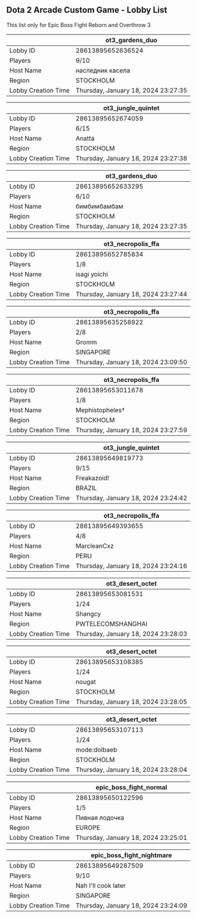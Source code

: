 ## Dota 2 Arcade Custom Game - Lobby List

This list only for Epic Boss Fight Reborn and Overthrow 3

|  | ot3_gardens_duo |
| ------ | ------ |
| Lobby ID | 28613895652636524 |
| Players | 9/10 |
| Host Name | наследник касела |
| Region | STOCKHOLM |
| Lobby Creation Time | Thursday, January 18, 2024 23:27:35 |


|  | ot3_jungle_quintet |
| ------ | ------ |
| Lobby ID | 28613895652674059 |
| Players | 6/15 |
| Host Name | Anatta |
| Region | STOCKHOLM |
| Lobby Creation Time | Thursday, January 18, 2024 23:27:38 |


|  | ot3_gardens_duo |
| ------ | ------ |
| Lobby ID | 28613895652633295 |
| Players | 6/10 |
| Host Name | бимбимбамбам |
| Region | STOCKHOLM |
| Lobby Creation Time | Thursday, January 18, 2024 23:27:35 |


|  | ot3_necropolis_ffa |
| ------ | ------ |
| Lobby ID | 28613895652785834 |
| Players | 1/8 |
| Host Name | isagi yoichi |
| Region | STOCKHOLM |
| Lobby Creation Time | Thursday, January 18, 2024 23:27:44 |


|  | ot3_necropolis_ffa |
| ------ | ------ |
| Lobby ID | 28613895635258922 |
| Players | 2/8 |
| Host Name | Gromm |
| Region | SINGAPORE |
| Lobby Creation Time | Thursday, January 18, 2024 23:09:50 |


|  | ot3_necropolis_ffa |
| ------ | ------ |
| Lobby ID | 28613895653011678 |
| Players | 1/8 |
| Host Name | Mephistopheles† |
| Region | STOCKHOLM |
| Lobby Creation Time | Thursday, January 18, 2024 23:27:59 |


|  | ot3_jungle_quintet |
| ------ | ------ |
| Lobby ID | 28613895649819773 |
| Players | 9/15 |
| Host Name | Freakazoid! |
| Region | BRAZIL |
| Lobby Creation Time | Thursday, January 18, 2024 23:24:42 |


|  | ot3_necropolis_ffa |
| ------ | ------ |
| Lobby ID | 28613895649393655 |
| Players | 4/8 |
| Host Name | MarcleanCxz |
| Region | PERU |
| Lobby Creation Time | Thursday, January 18, 2024 23:24:16 |


|  | ot3_desert_octet |
| ------ | ------ |
| Lobby ID | 28613895653081531 |
| Players | 1/24 |
| Host Name | Shangcy |
| Region | PWTELECOMSHANGHAI |
| Lobby Creation Time | Thursday, January 18, 2024 23:28:03 |


|  | ot3_desert_octet |
| ------ | ------ |
| Lobby ID | 28613895653108385 |
| Players | 1/24 |
| Host Name | nougat |
| Region | STOCKHOLM |
| Lobby Creation Time | Thursday, January 18, 2024 23:28:05 |


|  | ot3_desert_octet |
| ------ | ------ |
| Lobby ID | 28613895653107113 |
| Players | 1/24 |
| Host Name | mode:dolbaeb |
| Region | STOCKHOLM |
| Lobby Creation Time | Thursday, January 18, 2024 23:28:04 |


|  | epic_boss_fight_normal |
| ------ | ------ |
| Lobby ID | 28613895650122596 |
| Players | 1/5 |
| Host Name | Пивная лодочка |
| Region | EUROPE |
| Lobby Creation Time | Thursday, January 18, 2024 23:25:01 |


|  | epic_boss_fight_nightmare |
| ------ | ------ |
| Lobby ID | 28613895649287509 |
| Players | 9/10 |
| Host Name | Nah I'll cook later |
| Region | SINGAPORE |
| Lobby Creation Time | Thursday, January 18, 2024 23:24:09 |


